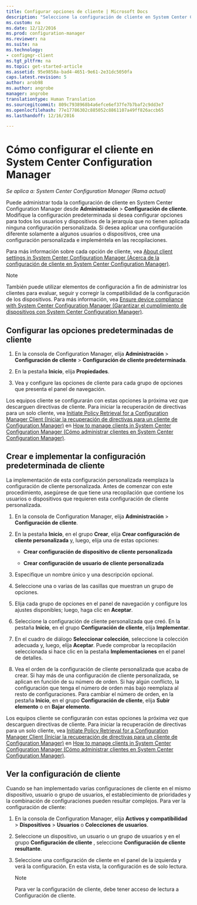 ```yaml
---
title: Configurar opciones de cliente | Microsoft Docs
description: "Seleccione la configuración de cliente en System Center Configuration Manager."
ms.custom: na
ms.date: 12/12/2016
ms.prod: configuration-manager
ms.reviewer: na
ms.suite: na
ms.technology:
- configmgr-client
ms.tgt_pltfrm: na
ms.topic: get-started-article
ms.assetid: 95e9858a-bad4-4651-9e61-2e31dc5050fa
caps.latest.revision: 5
author: arob98
ms.author: angrobe
manager: angrobe
translationtype: Human Translation
ms.sourcegitcommit: 809c7938968b4a6efce6ef37fe7b7baf2c9dd3e7
ms.openlocfilehash: 77e17786302c885052c8861107a49ff826accb65
ms.lasthandoff: 12/16/2016

---
```

# <a name="how-to-configure-client-settings-in-system-center-configuration-manager"></a>Cómo configurar el cliente en System Center Configuration Manager

*Se aplica a: System Center Configuration Manager (Rama actual)*

Puede administrar toda la configuración de cliente en System Center Configuration Manager desde **Administración** > **Configuración de cliente**. Modifique la configuración predeterminada si desea configurar opciones para todos los usuarios y dispositivos de la jerarquía que no tienen aplicada ninguna configuración personalizada. Si desea aplicar una configuración diferente solamente a algunos usuarios o dispositivos, cree una configuración personalizada e impleméntela en las recopilaciones.  

Para más información sobre cada opción de cliente, vea [About client settings in System Center Configuration Manager (Acerca de la configuración de cliente en System Center Configuration Manager)](../../../core/clients/deploy/about-client-settings.md).

> [!NOTE]  
>  También puede utilizar elementos de configuración a fin de administrar los clientes para evaluar, seguir y corregir la compatibilidad de la configuración de los dispositivos. Para más información, vea [Ensure device compliance with System Center Configuration Manager (Garantizar el cumplimiento de dispositivos con System Center Configuration Manager)](../../../compliance/understand/ensure-device-compliance.md).  

##  <a name="configure-the-default-client-settings"></a>Configurar las opciones predeterminadas de cliente    

1.  En la consola de Configuration Manager, elija **Administración** > **Configuración de cliente** > **Configuración de cliente predeterminada**.  

3.  En la pestaña **Inicio**, elija **Propiedades**.  

4.  Vea y configure las opciones de cliente para cada grupo de opciones que presenta el panel de navegación.  

 Los equipos cliente se configurarán con estas opciones la próxima vez que descarguen directivas de cliente. Para iniciar la recuperación de directivas para un solo cliente, vea [Initiate Policy Retrieval for a Configuration Manager Client (Iniciar la recuperación de directivas para un cliente de Configuration Manager)](../../../core/clients/manage/manage-clients.md#BKMK_PolicyRetrieval) en [How to manage clients in System Center Configuration Manager (Cómo administrar clientes en System Center Configuration Manager)](../../../core/clients/manage/manage-clients.md).  

##  <a name="create-and-deploy-custom-client-settings"></a>Crear e implementar la configuración predeterminada de cliente  
La implementación de esta configuración personalizada reemplaza la configuración de cliente personalizada. Antes de comenzar con este procedimiento, asegúrese de que tiene una recopilación que contiene los usuarios o dispositivos que requieren esta configuración de cliente personalizada.  

1.  En la consola de Configuration Manager, elija **Administración** > **Configuración de cliente**.  

3.  En la pestaña **Inicio**, en el grupo **Crear**, elija **Crear configuración de cliente personalizada** y, luego, elija una de estas opciones:  

    -   **Crear configuración de dispositivo de cliente personalizada**  

    -   **Crear configuración de usuario de cliente personalizada**  

4.  Especifique un nombre único y una descripción opcional.  

5.  Seleccione una o varias de las casillas que muestran un grupo de opciones.  

6.  Elija cada grupo de opciones en el panel de navegación y configure los ajustes disponibles; luego, haga clic en **Aceptar**.   

8.  Seleccione la configuración de cliente personalizada que creó. En la pestaña **Inicio**, en el grupo **Configuración de cliente**, elija **Implementar**.  

9. En el cuadro de diálogo **Seleccionar colección**, seleccione la colección adecuada y, luego, elija **Aceptar**. Puede comprobar la recopilación seleccionada si hace clic en la pestaña **Implementaciones** en el panel de detalles.  

10. Vea el orden de la configuración de cliente personalizada que acaba de crear. Si hay más de una configuración de cliente personalizada, se aplican en función de su número de orden. Si hay algún conflicto, la configuración que tenga el número de orden más bajo reemplaza al resto de configuraciones. Para cambiar el número de orden, en la pestaña **Inicio**, en el grupo **Configuración de cliente**, elija **Subir elemento** o en **Bajar elemento**.  

 Los equipos cliente se configurarán con estas opciones la próxima vez que descarguen directivas de cliente. Para iniciar la recuperación de directivas para un solo cliente, vea [Initiate Policy Retrieval for a Configuration Manager Client (Iniciar la recuperación de directivas para un cliente de Configuration Manager)](../../../core/clients/manage/manage-clients.md#BKMK_PolicyRetrieval) en [How to manage clients in System Center Configuration Manager (Cómo administrar clientes en System Center Configuration Manager)](../../../core/clients/manage/manage-clients.md).  

##  <a name="view-client-settings"></a>Ver la configuración de cliente  
 Cuando se han implementado varias configuraciones de cliente en el mismo dispositivo, usuario o grupo de usuarios, el establecimiento de prioridades y la combinación de configuraciones pueden resultar complejos. Para ver la configuración de cliente:  

1.  En la consola de Configuration Manager, elija **Activos y compatibilidad** > **Dispositivos** > **Usuarios** o **Colecciones de usuarios**.  

3.  Seleccione un dispositivo, un usuario o un grupo de usuarios y en el grupo **Configuración de cliente** , seleccione **Configuración de cliente resultante**.  

4.  Seleccione una configuración de cliente en el panel de la izquierda y verá la configuración. En esta vista, la configuración es de solo lectura. 

    > [!NOTE]  
    >  Para ver la configuración de cliente, debe tener acceso de lectura a Configuración de cliente.  

    
